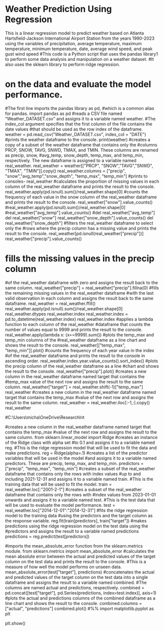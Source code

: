 # Weather Prediction Using Regression
This is a linear regression model to predict weather based on Atlanta Hartsfield-Jackson International Airport Station from the years 1990-2023 using the variables of precipitation, average temperature, maximum temperature, minimum temperature, date, average wind speed, and peak gust wind speed 
#This code is a Python script that uses the pandas library1 to perform some data analysis and manipulation on a weather dataset. 
#It also uses the sklearn library to perform ridge regression.
# on the data and evaluate the model performance.
#The first line imports the pandas library as pd, 
#which is a common alias for pandas.
import pandas as pd
#reads a CSV file named “Weather_DATASET.csv” and assigns it to a variable named weather.
#The index_col argument specifies that the first column of the file contains the date values 
#that should be used as the row index of the dataframe.
weather = pd.read_csv("Weather_DATASET.csv", index_col = "DATE")
#prints the weather dataframe to the console.
print(weather)
#creates a copy of a subset of the weather dataframe that contains only the 
#columns PRCP, SNOW, TAVG, SNWD, TMAX, and TMIN. These columns are renamed as precip, snow, 
#avg_temp, snow_depth, temp_max, and temp_min, respectively. The new dataframe is assigned to a variable named real_weather.
real_weather = weather[["PRCP", "SNOW","TAVG","SNWD", "TMAX", "TMIN"]].copy()
real_weather.columns = ["precip", "snow","avg_temp","snow_depth", "temp_max", "temp_min"]
#prints to consoles-
real_weather
#calculates the proportion of missing values in each column of the real_weather dataframe and prints the result to the console.
real_weather.apply(pd.isnull).sum()/real_weather.shape[0]
#counts the frequency of each value in the snow column of the real_weather dataframe and prints the result to the console.
real_weather["snow"].value_counts()
#real_weather.apply(pd.isnull).sum()/real_weather.shape[0]
#real_weather["avg_temp"].value_counts()
#del real_weather["avg_temp"]
del real_weather["snow"]
real_weather["snow_depth"].value_counts()
del real_weather["snow_depth"]
#filters the real_weather dataframe to select only the 
#rows where the precip column has a missing value and prints the result to the console.
real_weather[pd.isnull(real_weather["precip"])]
real_weather["precip"].value_counts()
# fills the missing values in the precip column 
#of the real_weather dataframe with zero and assigns the result back to the same column.
real_weather["precip"] = real_weather["precip"].fillna(0)
#fills the remaining missing values in the real_weather dataframe
#with the last valid observation in each column and assigns the result back to the same dataframe.
real_weather = real_weather.ffill()
real_weather.apply(pd.isnull).sum()/real_weather.shape[0]
real_weather.dtypes
real_weather.index
real_weather.index = pd.to_datetime(real_weather.index)
real_weather.index
#applies a lambda function to each column of the real_weather 
#dataframe that counts the number of values equal to 9999 and prints the result to the console.
real_weather.apply(lambda x: (x==9999).sum())
#plots the temp_max and temp_min columns of the 
#real_weather dataframe as a line chart and shows the result to the console.
real_weather[["temp_max", "temp_min"]].plot()
#counts the frequency of each year value in the index 
#of the real_weather dataframe and prints the result to the console in ascending order.
real_weather.index.year.value_counts().sort_index()
#plots the precip column of the real_weather dataframe as a line 
#chart and shows the result to the console.
real_weather["precip"].plot()
#creates a new column in the real_weather dataframe named target that contains the 
#temp_max value of the next row and assigns the result to the same column.
real_weather["target"] = real_weather.shift(-1)["temp_max"]
real_weather
#creates a new column in the real_weather dataframe named target that contains the temp_max
#value of the next row and assigns the result to the same column.
real_weather = real_weather.iloc[:-1,:].copy()
real_weather

#C:\Users\micha\OneDrive\ResearchInt

#creates a new column in the real_weather dataframe named target that contains the temp_max 
#value of the next row and assigns the result to the same column.
from sklearn.linear_model import Ridge
#creates an instance of the Ridge class with alpha set
#to 0.1 and assigns it to a variable named reg. 
#This is the ridge regression model that will be used to fit the data and make predictions.
reg = Ridge(alpha=.1)
#creates a list of the predictor variables that will be used in the model
#and assigns it to a variable named predictors. These are precip, temp_max, and temp_min.
predictors = ["precip", "temp_max", "temp_min"]
#creates a subset of the real_weather dataframe that contains only the rows with index values 
#up to and including 2021-12-31 and assigns it to a variable named train. 
#This is the training data that will be used to fit the model.
train = real_weather.loc[:"2001-2-1"]
#creates a subset of the real_weather dataframe that contains only the rows with 
#index values from 2023-01-01 onwards and assigns it to a variable named test. 
#This is the test data that will be used to evaluate the model performance.
test = real_weather.loc["2014-12-01":"2014-12-31"]
#fits the ridge regression model to the training data
#using the predictors and the target column as the response variable.
reg.fit(train[predictors], train["target"])
#makes predictions using the ridge regression model on the test data using the 
#predictors and assigns the result to a variable named predictions
predictions = reg.predict(test[predictors])

#imports the mean_absolute_error function from the sklearn.metrics module.
from sklearn.metrics import mean_absolute_error
#calculates the mean absolute error between the actual and predicted values of the target column on the test data and prints the result to the console. 
#This is a measure of how well the model performs on unseen data.
mean_absolute_error(test["target"], predictions)
#concatenates the actual and predicted values of the target column on the test data into a single dataframe and assigns the result to a variable named combined. 
#The columns are named actual and predictions, respectively.
combined = pd.concat([test["target"], pd.Series(predictions, index=test.index)], axis=1)
#plots the actual and predictions columns of the combined dataframe as a line chart and shows the result to the console.
combined.columns = ["actual", "predictions"]
combined.plot()
#%%
import matplotlib.pyplot as plt

plt.show()
